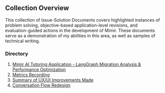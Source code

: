## Collection Overview

This collection of Issue-Solution Documents covers highlighted instances of problem solving, objective-based application-level revisions, and evaluation-guided actions in the development of Mimir. These documents serve as a demonstration of my abilities in this area, as well as samples of technical writing.

### Directory
1. [Mimir AI Tutoring Application - LangGraph Migration Analysis & Performance Optimization](./Issue-Solutions_Entry001.md)
2. [Metrics Recording](./Issue-Solutions_Entry002.md)
3. [Summary of UX/UI Improvements Made](./Issue-Solutions_Entry003.md)
4. [Conversation Flow Redesign](./Issue-Solutions_Entry004.md)
